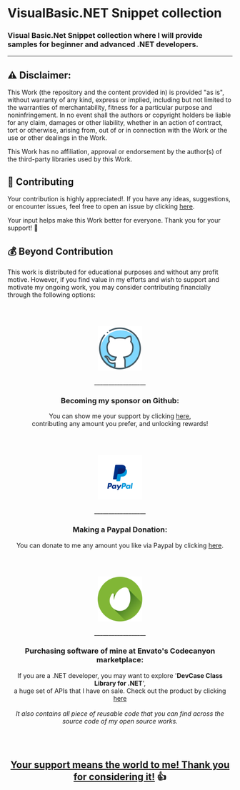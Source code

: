 <!-- Common Project Tags:
command-line 
console-applications 
desktop-app 
desktop-application 
dotnet 
dotnet-core 
netcore 
netframework 
netframework48 
tool 
tools 
vbnet 
visualstudio 
windows 
windows-app 
windows-application 
windows-applications 
windows-forms 
winforms 
 -->

# VisualBasic.NET Snippet collection

### Visual Basic.Net Snippet collection where I will provide samples for beginner and advanced .NET developers.

------------------

## ⚠️ Disclaimer:

This Work (the repository and the content provided in) is provided "as is", without warranty of any kind, express or implied, including but not limited to the warranties of merchantability, fitness for a particular purpose and noninfringement. In no event shall the authors or copyright holders be liable for any claim, damages or other liability, whether in an action of contract, tort or otherwise, arising from, out of or in connection with the Work or the use or other dealings in the Work.

This Work has no affiliation, approval or endorsement by the author(s) of the third-party libraries used by this Work.

## 💪 Contributing

Your contribution is highly appreciated!. If you have any ideas, suggestions, or encounter issues, feel free to open an issue by clicking [here](https://github.com/ElektroStudios/PROJECT_NAME/issues/new/choose). 

Your input helps make this Work better for everyone. Thank you for your support! 🚀

## 💰 Beyond Contribution 

This work is distributed for educational purposes and without any profit motive. However, if you find value in my efforts and wish to support and motivate my ongoing work, you may consider contributing financially through the following options:

<br></br>
<p align="center"><img src="/Images/github_circle.png" height=100></p>
<p align="center">__________________</p>
<h3 align="center">Becoming my sponsor on Github:</h3>
<p align="center">You can show me your support by clicking <a href="https://github.com/sponsors/ElektroStudios/">here</a>, <br align="center">contributing any amount you prefer, and unlocking rewards!</br></p>
<br></br>

<p align="center"><img src="/Images/paypal_circle.png" height=100></p>
<p align="center">__________________</p>
<h3 align="center">Making a Paypal Donation:</h3>
<p align="center">You can donate to me any amount you like via Paypal by clicking <a href="https://www.paypal.com/cgi-bin/webscr?cmd=_s-xclick&hosted_button_id=E4RQEV6YF5NZY">here</a>.</p>
<br></br>

<p align="center"><img src="/Images/envato_circle.png" height=100></p>
<p align="center">__________________</p>
<h3 align="center">Purchasing software of mine at Envato's Codecanyon marketplace:</h3>
<p align="center">If you are a .NET developer, you may want to explore '<b>DevCase Class Library for .NET</b>', <br align="center">a huge set of APIs that I have on sale. Check out the product by clicking <a href="https://codecanyon.net/item/elektrokit-class-library-for-net/19260282">here</a></br><br align="center"><i>It also contains all piece of reusable code that you can find across the source code of my open source works.</i></p>
<br></br>

<h2 align="center"><u>Your support means the world to me! Thank you for considering it!</u> 👍</h2>
